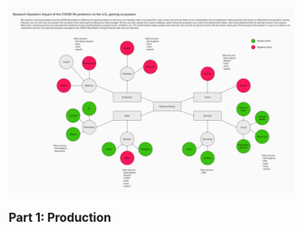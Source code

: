 <img src="https://github.com/yujunmjiang/msdv-thesis/blob/main/research/project-mind-map.jpg">

## Part 1: Production
